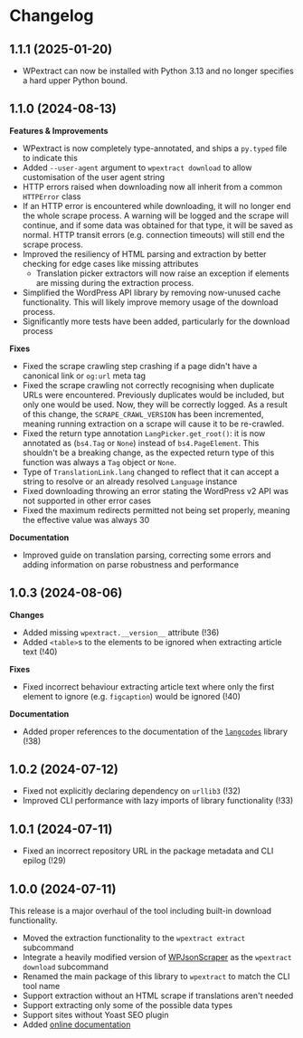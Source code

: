 # Changelog

## 1.1.1 (2025-01-20)

- WPextract can now be installed with Python 3.13 and no longer specifies a hard upper Python bound.

## 1.1.0 (2024-08-13)

**Features & Improvements**

- WPextract is now completely type-annotated, and ships a `py.typed` file to indicate this
- Added `--user-agent` argument to `wpextract download` to allow customisation of the user agent string
- HTTP errors raised when downloading now all inherit from a common `HTTPError` class
- If an HTTP error is encountered while downloading, it will no longer end the whole scrape process. A warning will be logged and the scrape will continue, and if some data was obtained for that type, it will be saved as normal. HTTP transit errors (e.g. connection timeouts) will still end the scrape process.
- Improved the resiliency of HTML parsing and extraction by better checking for edge cases like missing attributes
  - Translation picker extractors will now raise an exception if elements are missing during the extraction process.
- Simplified the WordPress API library by removing now-unused cache functionality. This will likely improve memory usage of the download process.
- Significantly more tests have been added, particularly for the download process


**Fixes**

- Fixed the scrape crawling step crashing if a page didn't have a canonical link or `og:url` meta tag
- Fixed the scrape crawling not correctly recognising when duplicate URLs were encountered. Previously duplicates would be included, but only one would be used. Now, they will be correctly logged. As a result of this change, the `SCRAPE_CRAWL_VERSION` has been incremented, meaning running extraction on a scrape will cause it to be re-crawled.
- Fixed the return type annotation `LangPicker.get_root()`: it is now annotated as (`bs4.Tag` or `None`) instead of `bs4.PageElement`. This shouldn't be a breaking change, as the expected return type of this function was always a `Tag` object or `None`.
- Type of `TranslationLink.lang` changed to reflect that it can accept a string to resolve or an already resolved `Language` instance
- Fixed downloading throwing an error stating the WordPress v2 API was not supported in other error cases
- Fixed the maximum redirects permitted not being set properly, meaning the effective value was always 30

**Documentation**

- Improved guide on translation parsing, correcting some errors and adding information on parse robustness and performance

## 1.0.3 (2024-08-06)

**Changes**

- Added missing `wpextract.__version__` attribute (!36)
- Added `<table>`s to the elements to be ignored when extracting article text (!40)

**Fixes**

- Fixed incorrect behaviour extracting article text where only the first element to ignore (e.g. `figcaption`) would be ignored (!40)

**Documentation**

- Added proper references to the documentation of the [`langcodes`](https://github.com/georgkrause/langcodes) library (!38)

## 1.0.2 (2024-07-12)

- Fixed not explicitly declaring dependency on `urllib3` (!32)
- Improved CLI performance with lazy imports of library functionality (!33)

## 1.0.1 (2024-07-11)

- Fixed an incorrect repository URL in the package metadata and CLI epilog (!29)

## 1.0.0 (2024-07-11)

This release is a major overhaul of the tool including built-in download functionality.

- Moved the extraction functionality to the `wpextract extract` subcommand
- Integrate a heavily modified version of [WPJsonScraper](`https://github.com/MickaelWalter/wp-json-scraper`) as the `wpextract download` subcommand
- Renamed the main package of this library to `wpextract` to match the CLI tool name
- Support extraction without an HTML scrape if translations aren't needed
- Support extracting only some of the possible data types
- Support sites without Yoast SEO plugin
- Added [online documentation](https://wpextract.readthedocs.io/)
